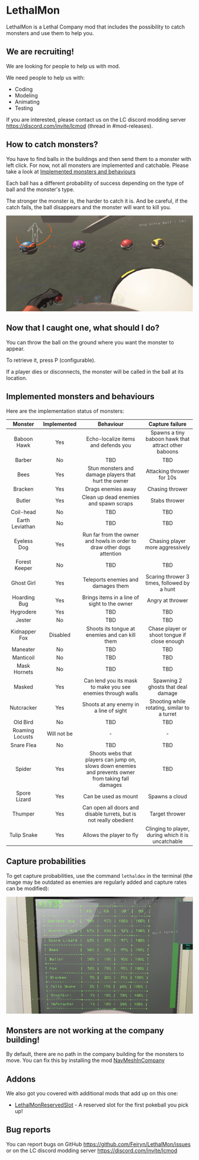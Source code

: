 # LethalMon

LethalMon is a Lethal Company mod that includes the possibility to catch monsters and use them to help you.

## We are recruiting!

We are looking for people to help us with mod.

We need people to help us with:
- Coding
- Modeling
- Animating
- Testing

If you are interested, please contact us on the LC discord modding server https://discord.com/invite/lcmod (thread in #mod-releases).

## How to catch monsters?

You have to find balls in the buildings and then send them to a monster with left click. For now, not all monsters are implemented and catchable. Please take a look at [Implemented monsters and behaviours](#implemented-monsters-and-behaviours)

Each ball has a different probability of success depending on the type of ball and the monster's type.

The stronger the monster is, the harder to catch it is. And be careful, if the catch fails, the ball disappears and the monster will want to kill you.

![balls.png](https://raw.githubusercontent.com/Feiryn/LethalMon/master/Images/balls.png)


## Now that I caught one, what should I do?

You can throw the ball on the ground where you want the monster to appear.

To retrieve it, press P (configurable).

If a player dies or disconnects, the monster will be called in the ball at its location.


## Implemented monsters and behaviours

Here are the implementation status of monsters:

|     Monster     | Implemented |                                              Behaviour                                               |                   Capture failure                    |
|:---------------:|:-----------:|:----------------------------------------------------------------------------------------------------:|:----------------------------------------------------:|
|   Baboon Hawk   |     Yes     |                                 Echo-localize items and defends you                                  | Spawns a tiny baboon hawk that attract other baboons |
|     Barber      |     No      |                                                 TBD                                                  |                         TBD                          |
|      Bees       |     Yes     |                         Stun monsters and damage players that hurt the owner                         |              Attacking thrower for 10s               |
|     Bracken     |     Yes     |                                          Drags enemies away                                          |                   Chasing thrower                    |
|     Butler      |     Yes     |                                Clean up dead enemies and spawn scraps                                |                    Stabs thrower                     |
|    Coil-head    |     No      |                                                 TBD                                                  |                         TBD                          |
| Earth Leviathan |     No      |                                                 TBD                                                  |                         TBD                          |
|   Eyeless Dog   |     Yes     |                Run far from the owner and howls in order to draw other dogs attention                |           Chasing player more aggressively           |
|  Forest Keeper  |     No      |                                                 TBD                                                  |                         TBD                          |
|   Ghost Girl    |     Yes     |                                  Teleports enemies and damages them                                  |     Scaring thrower 3 times, followed by a hunt      |
|  Hoarding Bug   |     Yes     |                             Brings items in a line of sight to the owner                             |                   Angry at thrower                   |
|    Hygrodere    |     Yes     |                                                 TBD                                                  |                         TBD                          |
|     Jester      |     No      |                                                 TBD                                                  |                         TBD                          |
|  Kidnapper Fox  |  Disabled   |                            Shoots its tongue at enemies and can kill them                            |     Chase player or shoot tongue if close enough     |
|    Maneater     |     No      |                                                 TBD                                                  |                         TBD                          |
|    Manticoil    |     No      |                                                 TBD                                                  |                         TBD                          |
|  Mask Hornets   |     No      |                                                 TBD                                                  |                         TBD                          |
|     Masked      |     Yes     |                     Can lend you its mask to make you see enemies through walls                      |          Spawning 2 ghosts that deal damage          |
|   Nutcracker    |     Yes     |                                Shoots at any enemy in a line of sight                                |     Shooting while rotating, similar to a turret     |
|    Old Bird     |     No      |                                                 TBD                                                  |                         TBD                          |
| Roaming Locusts | Will not be |                                                  -                                                   |                          -                           |
|   Snare Flea    |     No      |                                                 TBD                                                  |                         TBD                          |
|     Spider      |     Yes     | Shoots webs that players can jump on, slows down enemies and prevents owner from taking fall damages |                         TBD                          |
|  Spore Lizard   |     Yes     |                                         Can be used as mount                                         |                    Spawns a cloud                    |
|     Thumper     |     Yes     |                  Can open all doors and disable turrets, but is not really obedient                  |                    Target thrower                    |
|   Tulip Snake   |     Yes     |                                       Allows the player to fly                                       |  Clinging to player, during which it is uncatchable  |


## Capture probabilities

To get capture probabilities, use the command `lethaldex` in the terminal (the image may be outdated as enemies are regularly added and capture rates can be modified):

![lethaldex.png](https://raw.githubusercontent.com/Feiryn/LethalMon/master/Images/lethaldex.png)

## Monsters are not working at the company building!

By default, there are no path in the company building for the monsters to move.
You can fix this by installing the mod [NavMeshInCompany](https://thunderstore.io/c/lethal-company/p/Kittenji/NavMeshInCompany/)

## Addons

We also got you covered with additional mods that add up on this one:
- [LethalMonReservedSlot](https://thunderstore.io/c/lethal-company/p/Niro/LethalMonReservedSlot/) - A reserved slot for the first pokeball you pick up!

## Bug reports

You can report bugs on GitHub https://github.com/Feiryn/LethalMon/issues or on the LC discord modding server https://discord.com/invite/lcmod
